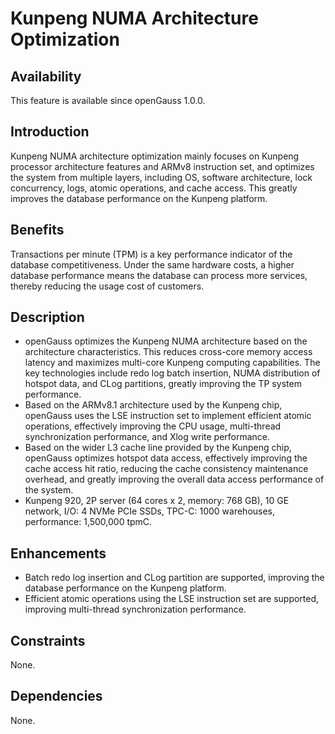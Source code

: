 # Kunpeng NUMA Architecture Optimization<a name="EN-US_TOPIC_0000001105075478"></a>

## Availability<a name="section1820817472142"></a>

This feature is available since openGauss 1.0.0.

## Introduction<a name="section595916321417"></a>

Kunpeng NUMA architecture optimization mainly focuses on Kunpeng processor architecture features and ARMv8 instruction set, and optimizes the system from multiple layers, including OS, software architecture, lock concurrency, logs, atomic operations, and cache access. This greatly improves the database performance on the Kunpeng platform.

## Benefits<a name="section1889785041315"></a>

Transactions per minute \(TPM\) is a key performance indicator of the database competitiveness. Under the same hardware costs, a higher database performance means the database can process more services, thereby reducing the usage cost of customers.

## Description<a name="section3050790"></a>

-   openGauss optimizes the Kunpeng NUMA architecture based on the architecture characteristics. This reduces cross-core memory access latency and maximizes multi-core Kunpeng computing capabilities. The key technologies include redo log batch insertion, NUMA distribution of hotspot data, and CLog partitions, greatly improving the TP system performance.
-   Based on the ARMv8.1 architecture used by the Kunpeng chip, openGauss uses the LSE instruction set to implement efficient atomic operations, effectively improving the CPU usage, multi-thread synchronization performance, and Xlog write performance.
-   Based on the wider L3 cache line provided by the Kunpeng chip, openGauss optimizes hotspot data access, effectively improving the cache access hit ratio, reducing the cache consistency maintenance overhead, and greatly improving the overall data access performance of the system.
-   Kunpeng 920, 2P server \(64 cores x 2, memory: 768 GB\), 10 GE network, I/O: 4 NVMe PCIe SSDs, TPC-C: 1000 warehouses, performance: 1,500,000 tpmC.

## Enhancements<a name="section27457110"></a>

-   Batch redo log insertion and CLog partition are supported, improving the database performance on the Kunpeng platform.
-   Efficient atomic operations using the LSE instruction set are supported, improving multi-thread synchronization performance.

## Constraints<a name="section06531946143616"></a>

None.

## Dependencies<a name="section45787398"></a>

None.

